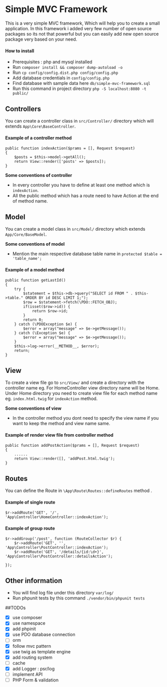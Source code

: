 # Simple MVC Framework
This is a very simple MVC framework, Which will help you to create a small application. In this framework i added very few number of open source packages so its not that powerful but you can easily add new open source package very based on your need.  

#### How to install 
* Prerequisites : php and mysql installed 
* Run `composer install && composer dump-autoload -o`
* Run `cp config/config.dist.php config/config.php` 
* Add database credentials in `config/config.php`
* Find database with sample data here `db/simple-mvc-framework.sql`
* Run this command in project directory `php -S localhost:8080 -t public/`

## Controllers 
You can create a controller class in `src/Controller/` directory which will extends `App\Core\BaseController`. 
#### Example of a controller method 
```$xslt
public function indexAction($prams = [], Request $request)
{
    $posts = $this->model->getAll();
    return View::render(['posts' => $posts]);
}
```
__Some conventions of controller__
* In every controller you have to define at least one method which is `indexAction`.
* All the public method which has a route need to have Action at the end of method name.

## Model 
You can create a model class in `src/Model/` directory which extends `App/Core/BaseModel`.

__Some conventions of model__ 
* Mention the main respective database table name in `protected $table = 'table_name';`
#### Example of a model method 
```$xslt
public function getLastId()
{
    try {
        $statement = $this->db->query("SELECT id FROM " . $this->table." ORDER BY id DESC LIMIT 1;");
        $row = $statement->fetch(\PDO::FETCH_OBJ);
        if(isset($row->id)) {
            return $row->id;
        }
        return 0;
    } catch (\PDOException $e) {
        $error = array("message" => $e->getMessage());
    } catch (\Exception $e) {
        $error = array("message" => $e->getMessage());
    }
    $this->log->error(__METHOD__, $error);
    return;
}
```
## View
To create a view file go to `src/View/` and create a directory with the controller name eg. For HomeController view directory name will be Home. 
Under Home directory you need to create view file for each method name eg. `index.html.twig` for `indexAction` method. 

__Some conventions of view__ 
* In the controller method you dont need to specify the view name if you want to keep the method and view name same.
 
#### Example of render  view file from controller method 
```
public function addPostAction($prams = [], Request $request)
{
    ......
    return View::render([], 'addPost.html.twig');
}
```

## Routes 
You can define the Route in `\App\Route\Routes::defineRoutes` method .

#### Example of single route 
```$xslt
$r->addRoute('GET', '/', 'App\Controller\HomeController::indexAction');
```
#### Example of group route 
```$xslt
$r->addGroup('/post', function (RouteCollector $r) {
    $r->addRoute('GET', '', 'App\Controller\PostController::indexAction');
    $r->addRoute('GET', '/details/{id:\d+}', 'App\Controller\PostController::detailsAction');

});
```

## Other information 
* You will find log file under this directory `var/log/`
* Run phpunit tests by this command `./vendor/bin/phpunit tests`

##TODOs
- [X] use composer
- [X] use namespace   
- [X] add phpinit
- [X] use PDO database connection 
- [ ] orm  
- [X] follow mvc pattern  
- [X] use twig as template engine   
- [X] add routing system      
- [ ] cache    
- [X] add Logger : psr/log 
- [ ] implement API
- [ ] PHP Form & validation  